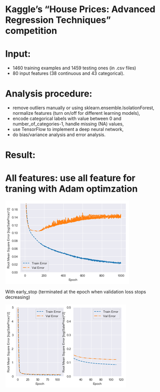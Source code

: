 Kaggle’s “House Prices: Advanced Regression Techniques” competition
===
Input:
==
* 1460 training examples and 1459 testing ones (in .csv files)
* 80 input features (38 continuous and 43 categorical). 

Analysis procedure: 
==
* remove outliers manually or using sklearn.ensemble.IsolationForest, normalize features (turn on/off for different learning models), 
* encode categorical labels with value between 0 and number_of_categories-1, handle missing (NA) values, 
* use TensorFlow to implement a deep neural network, 
* do bias/variance analysis and error analysis. 

Result:
==
All features: use all feature for traning with Adam optimzation
= 
![](result/allfeatures_epoch1000_adam.png)

With early_stop (terminated at the epoch when validation loss stops decreasing)

![](result/allfeatures_earlyStop_adam.png)


